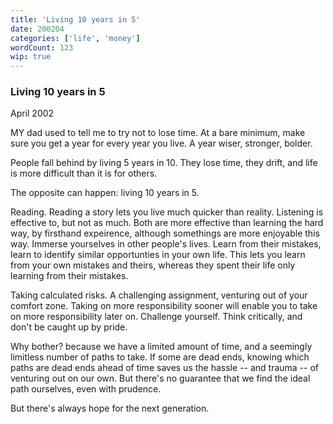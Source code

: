 ```yaml
---
title: 'Living 10 years in 5'
date: 200204
categories: ['life', 'money']
wordCount: 123
wip: true
---
```


### Living 10 years in 5

April 2002

MY dad used to tell me to try not to lose time. At a bare minimum, make sure you get a year for every year you live. A year wiser, stronger, bolder.

People fall behind by living 5 years in 10. They lose time, they drift, and life is more difficult than it is for others.

The opposite can happen: living 10 years in 5.

Reading. Reading a story lets you live much quicker than reality. Listening is effective to, but not as much. Both are more effective than learning the hard way, by firsthand expeirence, although somethings are more enjoyable this way. Immerse yourselves in other people's lives. Learn from their mistakes, learn to identify similar opportunties in your own life. This lets you learn from your own mistakes and theirs, whereas they spent their life only learning from their mistakes. 


Taking calculated risks. A challenging assignment, venturing out of your comfort zone. Taking on more responsibility sooner will enable you to take on more responsibility later on. Challenge yourself. Think critically, and don't be caught up by pride.

Why bother? because we have a limited amount of time, and a seemingly limitless number of paths to take. If some are dead ends, knowing which paths are dead ends ahead of time saves us the hassle -- and trauma -- of venturing out on our own. But there's no guarantee that we find the ideal path ourselves, even with prudence.

But there's always hope for the next generation.